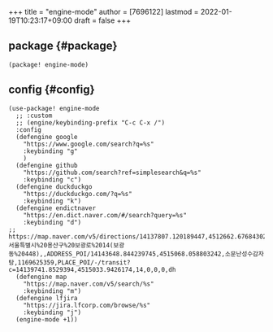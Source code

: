 +++
title = "engine-mode"
author = [7696122]
lastmod = 2022-01-19T10:23:17+09:00
draft = false
+++

## package {#package}

```elisp
(package! engine-mode)
```


## config {#config}

```elisp
(use-package! engine-mode
  ;; :custom
  ;; (engine/keybinding-prefix "C-c C-x /")
  :config
  (defengine google
    "https://www.google.com/search?q=%s"
    :keybinding "g"
    )
  (defengine github
    "https://github.com/search?ref=simplesearch&q=%s"
    :keybinding "c")
  (defengine duckduckgo
    "https://duckduckgo.com/?q=%s"
    :keybinding "k")
  (defengine endictnaver
    "https://en.dict.naver.com/#/search?query=%s"
    :keybinding "d")
;; https://map.naver.com/v5/directions/14137807.120189447,4512662.6768430285,서울특별시%20용산구%20보광로%2014(보광동%20448),,ADDRESS_POI/14143648.844239745,4515068.058803242,소문난성수감자탕,1169625359,PLACE_POI/-/transit?c=14139741.8529394,4515033.9426174,14,0,0,0,dh
  (defengine map
    "https://map.naver.com/v5/search/%s"
    :keybinding "m")
  (defengine lfjira
    "https://jira.lfcorp.com/browse/%s"
    :keybinding "j")
  (engine-mode +1))
```

